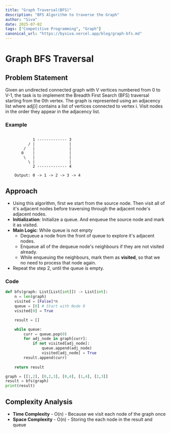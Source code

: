 ```yaml
---
title: "Graph Traversal(BFS)"
description: "BFS Algorithm to traverse the Graph"
author: "Siva"
date: 2025-07-02
tags: ["Competitive Programming", "Graph"]
canonical_url: "https://bysiva.vercel.app/blog/graph-bfs.md"
---
```


# Graph BFS Traversal
## Problem Statement
Given an undirected connected graph with V vertices numbered from 0 to V-1, the task is to implement the Breadth First Search (BFS) traversal starting from the 0th vertex. The graph is represented using an adjacency list where adj[i] contains a list of vertices connected to vertex i. Visit nodes in the order they appear in the adjacency list.

### Example
```tree

            1 ------------- 3
          / |               |
        /   |               |
       0    |               |
        \   |               |
          \ |               |
            2 ------------- 4
    
    Output: 0 -> 1 -> 2 -> 3 -> 4
```

## Approach
- Using this algorithm, first we start from the source node. Then visit all of it's adjacent nodes before traversing through the adjacent node's adjacent nodes.
- **Initialization**: Initialize a queue. And enqueue the source node and mark it as visited.
- **Main Logic**: While queue is not empty
  - Dequeue a node from the front of queue to explore it's adjacent nodes.
  - Enqueue all of the dequeue node's neighbours if they are not visited already.
  - While enqueuing the neighbours, mark them as **visited**, so that we no need to process that node again.
- Repeat the step 2, until the queue is empty.
  
### Code
```python
def bfs(graph: List[List[int]]) -> List[int]:
    n = len(graph)
    visited = [False]*n 
    queue = [0] # Start with Node 0
    visited[0] = True

    result = []

    while queue:
        curr = queue.pop(0)
        for adj_node in graph[curr]:
            if not visited[adj_node]:
                queue.append(adj_node)
                visited[adj_node] = True
        result.append(curr)
    
    return result

graph = [[1,2], [0,2,3], [0,4], [1,4], [2,3]]
result = bfs(graph)
print(result)
```

## Complexity Analysis
- **Time Complexity** - O(n) - Because we visit each node of the graph once
- **Space Complexity** - O(n) - Storing the each node in the result and queue